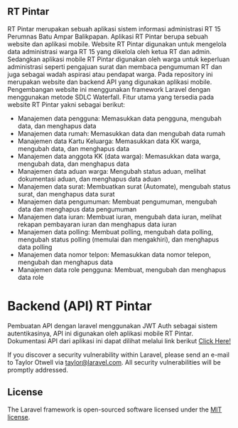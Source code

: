 ## RT Pintar

RT Pintar merupakan sebuah aplikasi sistem informasi administrasi RT 15 Perumnas Batu Ampar Balikpapan. Aplikasi RT Pintar berupa sebuah website dan aplikasi mobile. Website RT Pintar digunakan untuk mengelola data administrasi warga RT 15 yang dikelola oleh ketua RT dan admin. Sedangkan aplikasi mobile RT Pintar digunakan oleh warga untuk keperluan administrasi seperti pengajuan surat dan membaca pengumuman RT dan juga sebagai wadah aspirasi atau pendapat warga. Pada repository ini merupakan website dan backend API yang digunakan aplikasi mobile. Pengembangan website ini menggunakan framework Laravel dengan menggunakan metode SDLC Waterfall. Fitur utama yang tersedia pada website RT Pintar yakni sebagai berikut:
- Manajemen data pengguna: Memasukkan data pengguna, mengubah data, dan menghapus data
- Manajemen data rumah: Memasukkan data dan mengubah data rumah
- Manajemen data Kartu Keluarga: Memasukkan data KK warga, mengubah data, dan menghapus data
- Manajemen data anggota KK (data warga): Memasukkan data warga, mengubah data, dan menghapus data
- Manajemen data aduan warga: Mengubah status aduan, melihat dokumentasi aduan, dan menghapus data aduan
- Manajemen data surat: Membuatkan surat (Automate), mengubah status surat, dan menghapus data surat
- Manajemen data pengumuman: Membuat pengumuman, mengubah data dan menghapus data pengumuman
- Manajemen data iuran: Membuat iuran, mengubah data iuran, melihat rekapan pembayaran iuran dan menghapus data iuran
- Manajemen data polling: Membuat polling, mengubah data polling, mengubah status polling (memulai dan mengakhiri), dan menghapus data polling
- Manajemen data nomor telpon: Memasukkan data nomor telepon, mengubah dan menghapus data
- Manajemen data role pengguna: Membuat, mengubah dan menghapus data role

# Backend (API) RT Pintar
Pembuatan API dengan laravel menggunakan JWT Auth sebagai sistem autentikasinya, API ini digunakan oleh aplikasi mobile RT Pintar. Dokumentasi API dari aplikasi ini dapat dilihat melalui link berikut [Click Here!](https://documenter.getpostman.com/view/24336143/2sA2rGvzab)


If you discover a security vulnerability within Laravel, please send an e-mail to Taylor Otwell via [taylor@laravel.com](mailto:taylor@laravel.com). All security vulnerabilities will be promptly addressed.

## License

The Laravel framework is open-sourced software licensed under the [MIT license](https://opensource.org/licenses/MIT).
